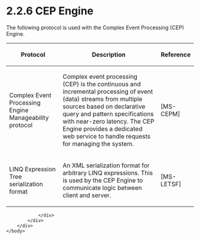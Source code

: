 <html dir="LTR" xmlns:mshelp="http://msdn.microsoft.com/mshelp" xmlns:ddue="http://ddue.schemas.microsoft.com/authoring/2003/5" xmlns:xlink="http://www.w3.org/1999/xlink" xmlns:tool="http://www.microsoft.com/tooltip">
    <head>
        <meta http-equiv="Content-Type" content="text/html; CHARSET=utf-8"></meta>
        <meta name="save" content="history"></meta>
        <title>2.2.6 CEP Engine</title>
        <xml>
            <mshelp:toctitle title="2.2.6 CEP Engine"></mshelp:toctitle>
            <mshelp:rltitle title="[MS-SSSO]: CEP Engine"></mshelp:rltitle>
            <mshelp:keyword index="A" term="b5cdc552-0a24-45dd-a1e8-5f33858a00ae"></mshelp:keyword>
            <mshelp:attr name="DCSext.ContentType" value="open specification"></mshelp:attr>
            <mshelp:attr name="AssetID" value="b5cdc552-0a24-45dd-a1e8-5f33858a00ae"></mshelp:attr>
            <mshelp:attr name="TopicType" value="kbRef"></mshelp:attr>
            <mshelp:attr name="DCSext.Title" value="[MS-SSSO]: CEP Engine" />
        </xml>
    </head>
    <body>
        <div id="header">
            <h1 class="heading">2.2.6 CEP Engine</h1>
        </div>
        <div id="mainSection">
            <div id="mainBody">
                <div id="allHistory" class="saveHistory"></div>
                <div id="sectionSection0" class="section" name="collapseableSection">
                    

<p>The following protocol is used with the Complex Event
Processing (CEP) Engine.</p>

<table>
 <thead>
  <tr>
   <th>
   <p>Protocol</p>
   </th>
   <th>
   <p>Description</p>
   </th>
   <th>
   <p>Reference</p>
   </th>
  </tr>
 </thead>
 <tr>
  <td>
  <p>Complex Event Processing Engine Manageability protocol</p>
  </td>
  <td>
  <p>Complex event processing (CEP) is the continuous and
  incremental processing of event (data) streams from multiple sources based on
  declarative query and pattern specifications with near-zero latency. The CEP
  Engine provides a dedicated web service to handle requests for managing the
  system.</p>
  </td>
  <td>
  <p><mshelp:link keywords="76d533d1-8c07-46af-8a31-3f2520cda70c" tabindex="0">[MS-CEPM]</mshelp:link></p>
  </td>
 </tr>
 <tr>
  <td>
  <p>LINQ Expression Tree serialization format</p>
  </td>
  <td>
  <p>An XML serialization format for arbitrary LINQ
  expressions. This is used by the CEP Engine to communicate logic between
  client and server.</p>
  </td>
  <td>
  <p><mshelp:link keywords="697e4fad-ab35-4861-a3f5-a62466a3ae68" tabindex="0">[MS-LETSF]</mshelp:link></p>
  </td>
 </tr>
</table>

<p> </p>


                </div>
            </div>
        </div>
    </body>
</html>
